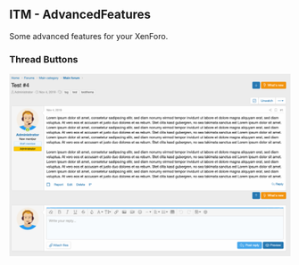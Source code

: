 ## ITM - AdvancedFeatures
Some advanced features for your XenForo.

### Thread Buttons

![ThreadButtons](https://github.com/McAtze/ITM-AdvancedFeatures/blob/master/Screenshots/threadButtons.png)
